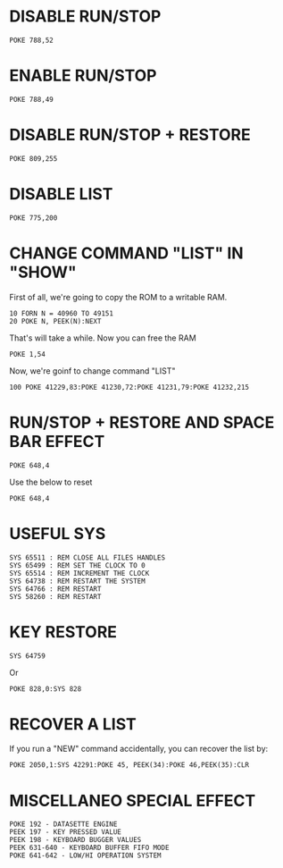 # DISABLE RUN/STOP

```basic
POKE 788,52
```

# ENABLE RUN/STOP

```basic
POKE 788,49
```

# DISABLE RUN/STOP + RESTORE

```basic
POKE 809,255
```

# DISABLE LIST

```basic
POKE 775,200
```

# CHANGE COMMAND "LIST" IN "SHOW"

First of all, we're going to copy the ROM to a writable RAM.

```basic
10 FORN N = 40960 TO 49151
20 POKE N, PEEK(N):NEXT
```

That's will take a while. Now you can free the RAM

```basic
POKE 1,54
```

Now, we're goinf to change command "LIST"

```basic
100 POKE 41229,83:POKE 41230,72:POKE 41231,79:POKE 41232,215
```

# RUN/STOP + RESTORE AND SPACE BAR EFFECT

```basic
POKE 648,4
```

Use the below to reset

```basic
POKE 648,4
```

# USEFUL SYS

```basic
SYS 65511 : REM CLOSE ALL FILES HANDLES
SYS 65499 : REM SET THE CLOCK TO 0
SYS 65514 : REM INCREMENT THE CLOCK
SYS 64738 : REM RESTART THE SYSTEM
SYS 64766 : REM RESTART
SYS 58260 : REM RESTART
```

# KEY RESTORE

```basic
SYS 64759
```

Or

```basic
POKE 828,0:SYS 828
```

# RECOVER A LIST

If you run a "NEW" command accidentally, you can recover the list by:

```basic
POKE 2050,1:SYS 42291:POKE 45, PEEK(34):POKE 46,PEEK(35):CLR
```

# MISCELLANEO SPECIAL EFFECT

```basic
POKE 192 - DATASETTE ENGINE
PEEK 197 - KEY PRESSED VALUE
PEEK 198 - KEYBOARD BUGGER VALUES
PEEK 631-640 - KEYBOARD BUFFER FIFO MODE
POKE 641-642 - LOW/HI OPERATION SYSTEM
```
